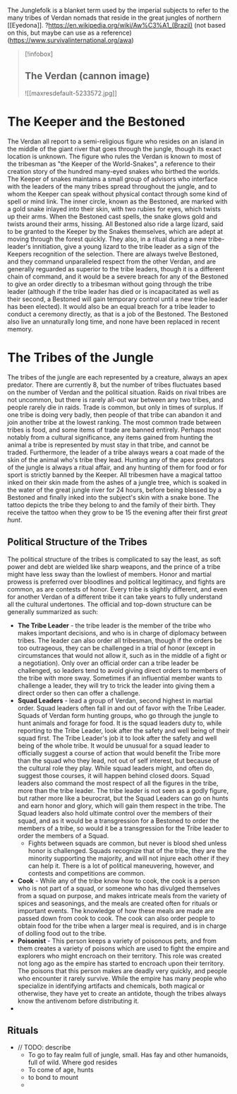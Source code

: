 The Junglefolk is a blanket term used by the imperial subjects to refer to the many tribes of Verdan nomads that reside in the great jungles of northern [[Eyedona]].  ?https://en.wikipedia.org/wiki/Aw%C3%A1_(Brazil) (not based on this, but maybe can use as a reference) (https://www.survivalinternational.org/awa)
>[!infobox]
>## The Verdan (cannon image)
> ![[maxresdefault-5233572.jpg]]
>
# The Keeper and the Bestoned
The Verdan all report to a semi-religious figure who resides on an island in the middle of the giant river that goes through the jungle, though its exact location is unknown. The figure who rules the Verdan is known to most of the tribesman as "the Keeper of the World-Snakes", a reference to their creation story of the hundred many-eyed snakes who birthed the worlds. The Keeper of snakes maintains a small group of advisors who interface with the leaders of the many tribes spread throughout the jungle, and to whom the Keeper can speak without physical contact through some kind of spell or mind link. The inner circle, known as the Bestoned, are marked with a gold snake inlayed into their skin, with two rubies for eyes, which twists up their arms.  When the Bestoned cast spells, the snake glows gold and twists around their arms, hissing. All Bestoned also ride a large lizard, said to be granted to the Keeper by the Snakes themselves, which are adept at moving through the forest quickly. They also, in a ritual during a new tribe-leader's innitiation, give a young lizard to the tribe leader as a sign of the Keepers recognition of the selection. There are always twelve Bestoned, and they command unparalleled respect from the other Verdan, and are generally reguarded as superior to the tribe leaders, though it is a different chain of command, and it would be a severe breach for any of the Bestoned to give an order directly to a tribesman without going through the tribe leader (although if the tribe leader has died or is incapacitated as well as their second, a Bestoned will gain temporary control until a new tribe leader has been elected). It would also be an equal breach for a tribe leader to conduct a ceremony directly, as that is a job of the Bestoned. The Bestoned also live an unnaturally long time, and none have been replaced in recent memory.

# The Tribes of the Jungle
The tribes of the jungle are each represented by a creature, always an apex predator. There are currently 8, but the number of tribes fluctuates based on the number of Verdan and the political situation. Raids on rival tribes are not uncommon, but there is rarely all-out war between any two tribes, and people rarely die in raids. Trade is common, but only in times of surplus. If one tribe is doing very badly, then people of that tribe can abandon it and join another tribe at the lowest ranking. The most common trade between tribes is food, and some items of trade are banned entirely. Perhaps most notably from a cultural significance, any items gained from hunting the animal a tribe is represented by must stay in that tribe, and cannot be traded. Furthermore, the leader of a tribe always wears a coat made of the skin of the animal who's tribe they lead. Hunting any of the apex predators of the jungle is always a ritual affair, and any hunting of them for food or for sport is strictly banned by the Keeper. All tribesmen have a magical tattoo inked on their skin made from the ashes of a jungle tree, which is soaked in the water of the great jungle river for 24 hours, before being blessed by a Bestoned and finally inked into the subject's skin with a snake bone. The tattoo depicts the tribe they belong to and the family of their birth. They receive the tattoo when they grow to be 15 the evening after their first *great hunt*.
## Political Structure of the Tribes
The political structure of the tribes is complicated to say the least, as soft power and debt are wielded like sharp weapons, and the prince of a tribe might have less sway than the lowliest of members. Honor and martial prowess is preferred over bloodlines and political legitimacy, and fights are common, as are contests of honor. Every tribe is slightly different, and even for another Verdan of a different tribe it can take years to fully understand all the cultural undertones. The official and top-down structure can be generally summarized as such:
- **The Tribe Leader** - the tribe leader is the member of the tribe who makes important decisions, and who is in charge of diplomacy between tribes. The leader can also order all tribesman, though if the orders be too outrageous, they can be challenged in a trial of honor (except in circumstances that would not allow it, such as in the middle of a fight or a negotiation). Only over an official order can a tribe leader be challenged, so leaders tend to avoid giving direct orders to members of the tribe with more sway. Sometimes if an influential member wants to challenge a leader, they will try to trick the leader into giving them a direct order so then can offer a challenge.
- **Squad Leaders** - lead a group of Verdan, second highest in martial order. Squad leaders often fall in and out of favor with the Tribe Leader. Squads of Verdan form hunting groups, who go through the jungle to hunt animals and forage for food. It is the squad leaders duty to, while reporting to the Tribe Leader, look after the safety and well being of their squad first. The Tribe Leader's job it to look after the safety and well being of the whole tribe. It would be unusual for a squad leader to officially suggest a course of action that would benefit the Tribe more than the squad who they lead, not out of self interest, but because of the cultural role they play. While squad leaders might, and often do, suggest those courses, it will happen behind closed doors. Squad leaders also command the most respect of all the figures in the tribe, more than the tribe leader. The tribe leader is not seen as a godly figure, but rather more like a beurocrat, but the Squad Leaders can go on hunts and earn honor and glory, which will gain them respect in the tribe. The Squad leaders also hold ultimate control over the members of their squad, and as it would be a transgression for a Bestoned to order the members of a tribe, so would it be a transgression for the Tribe leader to order the members of a Squad.
	- Fights between squads are common, but never is blood shed unless honor is challenged. Squads recognize that of the tribe, they are the minority supporting the majority, and will not injure each other if they can help it. There is a lot of political maneuvering, however, and contests and competitions are common.
- **Cook** - While any of the tribe know how to cook, the cook is a person who is not part of a squad, or someone who has divulged themselves from a squad on purpose, and makes intricate meals from the variety of spices and seasonings, and the meals are created often for rituals or important events. The knowledge of how these meals are made are passed down from cook to cook. The cook can also order people to obtain food for the tribe when a larger meal is required, and is in charge of dolling food out to the tribe.
- **Poisonist** - This person keeps a variety of poisonous pets, and from them creates a variety of poisons which are used to fight the empire and explorers who might encroach on their territory. This role was created not long ago as the empire has started to encroach upon their territory. The poisons that this person makes are deadly very quickly, and people who encounter it rarely survive. While the empire has many people who specialize in identifying artifacts and chemicals, both magical or otherwise, they have yet to create an antidote, though the tribes always know the antivenom before distributing it.
- 
## Rituals
 - // TODO: describe
	 - To go to fay realm full of jungle, small. Has fay and other humanoids, full of wild. Where god resides
	 - To come of age, hunts
	 - to bond to mount
	 - 